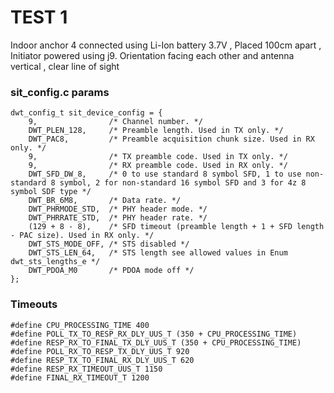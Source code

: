 # TEST 1
Indoor anchor 4 connected using Li-Ion battery 3.7V , Placed 100cm apart , Initiator powered using j9.
Orientation facing each other and antenna vertical , clear line of sight

### sit_config.c params
```
dwt_config_t sit_device_config = {
    9,                /* Channel number. */
    DWT_PLEN_128,     /* Preamble length. Used in TX only. */
    DWT_PAC8,         /* Preamble acquisition chunk size. Used in RX only. */
    9,                /* TX preamble code. Used in TX only. */
    9,                /* RX preamble code. Used in RX only. */
    DWT_SFD_DW_8,     /* 0 to use standard 8 symbol SFD, 1 to use non-standard 8 symbol, 2 for non-standard 16 symbol SFD and 3 for 4z 8 symbol SDF type */
    DWT_BR_6M8,       /* Data rate. */
    DWT_PHRMODE_STD,  /* PHY header mode. */
    DWT_PHRRATE_STD,  /* PHY header rate. */
    (129 + 8 - 8),    /* SFD timeout (preamble length + 1 + SFD length - PAC size). Used in RX only. */
    DWT_STS_MODE_OFF, /* STS disabled */
    DWT_STS_LEN_64,   /* STS length see allowed values in Enum dwt_sts_lengths_e */
    DWT_PDOA_M0       /* PDOA mode off */
};
```

### Timeouts
```
#define CPU_PROCESSING_TIME 400
#define POLL_TX_TO_RESP_RX_DLY_UUS_T (350 + CPU_PROCESSING_TIME)
#define RESP_RX_TO_FINAL_TX_DLY_UUS_T (350 + CPU_PROCESSING_TIME)
#define POLL_RX_TO_RESP_TX_DLY_UUS_T 920
#define RESP_TX_TO_FINAL_RX_DLY_UUS_T 620
#define RESP_RX_TIMEOUT_UUS_T 1150
#define FINAL_RX_TIMEOUT_T 1200

```

